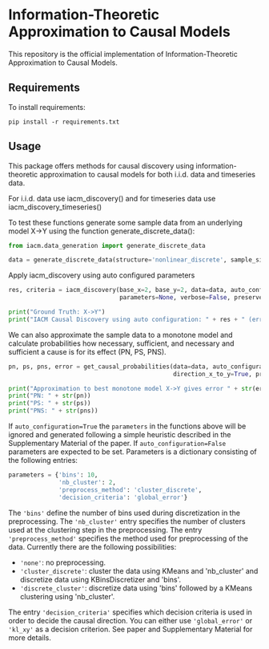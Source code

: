 # Information-Theoretic Approximation to Causal Models

This repository is the official implementation of Information-Theoretic Approximation to Causal Models. 

## Requirements

To install requirements:

```setup
pip install -r requirements.txt
```

## Usage

This package offers methods for causal discovery using information-theoretic approximation to causal models for both
i.i.d. data and timeseries data.

For i.i.d. data use iacm_discovery() and for timeseries data use iacm_discovery_timeseries()

To test these functions generate some sample data from an underlying model X->Y using the function generate_discrete_data():

```python
from iacm.data_generation import generate_discrete_data

data = generate_discrete_data(structure='nonlinear_discrete', sample_size=100, alphabet_size_x=4, alphabet_size_y=4)
```
Apply iacm_discovery using auto configured parameters
```python
res, criteria = iacm_discovery(base_x=2, base_y=2, data=data, auto_configuration=True,
                               parameters=None, verbose=False, preserve_order=False)

print("Ground Truth: X->Y")
print("IACM Causal Discovery using auto configuration: " + res + " (error: " + str(crit) + ")")
```

We can also approximate the sample data to a monotone model and calculate probabilities how necessary, sufficient, and necessary and sufficient a cause is for its effect (PN, PS, PNS).

```python
pn, ps, pns, error = get_causal_probabilities(data=data, auto_configuration=True, parameters=None, 
                                              direction_x_to_y=True, preserve_order=False)

print("Approximation to best monotone model X->Y gives error " + str(error) + " and ")
print("PN: " + str(pn))
print("PS: " + str(ps))
print("PNS: " + str(pns))
```

If ```auto_configuration=True``` the ```parameters``` in the functions above will be ignored and generated following a simple heuristic
described in the Supplementary Material of the paper. If ```auto_configuration=False```
parameters are expected to be set. Parameters is a dictionary consisting of the following entries:

```python
parameters = {'bins': 10,
              'nb_cluster': 2,
              'preprocess_method': 'cluster_discrete',
              'decision_criteria': 'global_error'}
``` 
The ```'bins'``` define the number of bins used during discretization in the preprocessing. The ```'nb_cluster'``` entry specifies the number of clusters
used at the clustering step in the preprocessing. The entry ```'preprocess_method'``` specifies the method used for preprocessing of the data. 
Currently there are the following possibilities:
 - ```'none'```: no preprocessing.
 - ```'cluster_discrete'```: cluster the data using KMeans and 'nb_cluster' and discretize data using KBinsDiscretizer and 'bins'.
 - ```'discrete_cluster'```: discretize data using 'bins' followed by a KMeans clustering using 'nb_cluster'.
 
The entry ```'decision_criteria'``` specifies which decision criteria is used in order to decide the causal direction. You can either use
```'global_error'``` or ```'kl_xy'``` as a decision criterion. See paper and Supplementary Material for more details.
